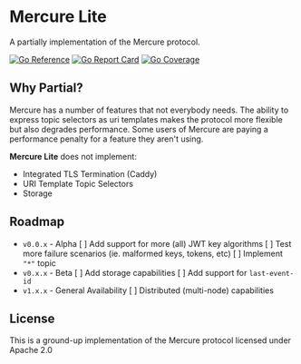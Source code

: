 # Mercure Lite

A partially implementation of the Mercure protocol.

[![Go Reference](https://godoc.org/github.com/pantopic/mercure-lite?status.svg)](https://godoc.org/github.com/pantopic/mercure-lite)
[![Go Report Card](https://goreportcard.com/badge/github.com/pantopic/mercure-lite?4)](https://goreportcard.com/report/github.com/pantopic/mercure-lite)
[![Go Coverage](https://github.com/pantopic/mercure-lite/wiki/coverage.svg)](https://raw.githack.com/wiki/pantopic/mercure-lite/coverage.html)

## Why Partial?

Mercure has a number of features that not everybody needs. The ability to express topic selectors as uri templates makes the protocol more flexible but also degrades performance. Some users of Mercure are paying a performance penalty for a feature they aren't using.

__Mercure Lite__ does not implement:

- Integrated TLS Termination (Caddy)
- URI Template Topic Selectors
- Storage

## Roadmap

- `v0.0.x` - Alpha
  [ ] Add support for more (all) JWT key algorithms
  [ ] Test more failure scenarios (ie. malformed keys, tokens, etc)
  [ ] Implement `"*"` topic
- `v0.x.x` - Beta
  [ ] Add storage capabilities
  [ ] Add support for `last-event-id`
- `v1.x.x` - General Availability
  [ ] Distributed (multi-node) capabilities

## License

This is a ground-up implementation of the Mercure protocol licensed under Apache 2.0
